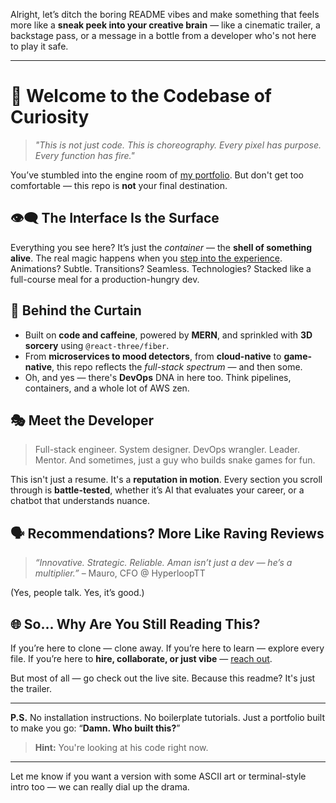 Alright, let’s ditch the boring README vibes and make something that feels more like a **sneak peek into your creative brain** — like a cinematic trailer, a backstage pass, or a message in a bottle from a developer who's not here to play it safe.

---

# 🚀 Welcome to the Codebase of Curiosity

> _"This is not just code. This is choreography. Every pixel has purpose. Every function has fire."_

You’ve stumbled into the engine room of [my portfolio](https://app.lucydigital.io/). But don't get too comfortable — this repo is **not** your final destination.

## 👁‍🗨 The Interface Is the Surface

Everything you see here? It’s just the _container_ — the **shell of something alive**. The real magic happens when you [step into the experience](https://app.lucydigital.io/).
Animations? Subtle.
Transitions? Seamless.
Technologies? Stacked like a full-course meal for a production-hungry dev.

## 🧠 Behind the Curtain

- Built on **code and caffeine**, powered by **MERN**, and sprinkled with **3D sorcery** using `@react-three/fiber`.
- From **microservices to mood detectors**, from **cloud-native** to **game-native**, this repo reflects the _full-stack spectrum_ — and then some.
- Oh, and yes — there's **DevOps** DNA in here too. Think pipelines, containers, and a whole lot of AWS zen.

## 🎭 Meet the Developer

> Full-stack engineer.
> System designer.
> DevOps wrangler.
> Leader. Mentor.
> And sometimes, just a guy who builds snake games for fun.

This isn't just a resume. It's a **reputation in motion**. Every section you scroll through is **battle-tested**, whether it’s AI that evaluates your career, or a chatbot that understands nuance.

## 🗣 Recommendations? More Like Raving Reviews

> _“Innovative. Strategic. Reliable. Aman isn’t just a dev — he’s a multiplier.”_
> – Mauro, CFO @ HyperloopTT

(Yes, people talk. Yes, it’s good.)

## 🌐 So... Why Are You Still Reading This?

If you’re here to clone — clone away.
If you’re here to learn — explore every file.
If you’re here to **hire, collaborate, or just vibe** — [reach out](https://app.lucydigital.io/#contact).

But most of all — go check out the live site.
Because this readme?
It's just the trailer.

---

**P.S.**
No installation instructions. No boilerplate tutorials.
Just a portfolio built to make you go:
“**Damn. Who built this?**”

> **Hint:** You're looking at his code right now.

---

Let me know if you want a version with some ASCII art or terminal-style intro too — we can really dial up the drama.

